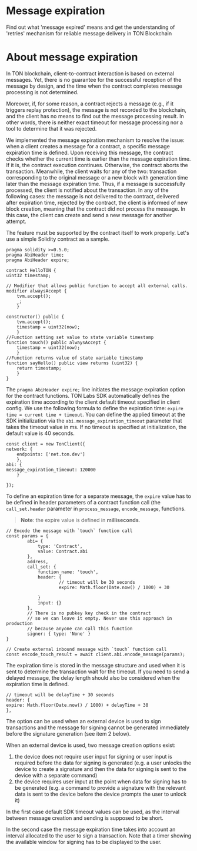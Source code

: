 # Message expiration

Find out what 'message expired' means and get the understanding of 'retries' mechanism for reliable message delivery in TON Blockchain

# About message expiration

In TON blockchain, client-to-contract interaction is based on external messages. Yet, there is no guarantee for the successful reception of the message by design, and the time when the contract completes message processing is not determined.

Moreover, if, for some reason, a contract rejects a message (e.g., if it triggers replay protection), the message is not recorded to the blockchain, and the client has no means to find out the message processing result. In other words, there is neither exact timeout for message processing nor a tool to determine that it was rejected.

We implemented the message expiration mechanism to resolve the issue: when a client creates a message for a contract, a specific message expiration time is defined. Upon receiving this message, the contract checks whether the current time is earlier than the message expiration time. If it is, the contract execution continues. Otherwise, the contract aborts the transaction. Meanwhile, the client waits for any of the two: transaction corresponding to the original message or a new block with generation time later than the message expiration time. Thus, if a message is successfully processed, the client is notified about the transaction. In any of the following cases: the message is not delivered to the contract, delivered after expiration time, rejected by the contract, the client is informed of new block creation, meaning that the contract did not process the message. In this case, the client can create and send a new message for another attempt.

The feature must be supported by the contract itself to work properly. Let's use a simple Solidity contract as a sample.

    pragma solidity >=0.5.0;
    pragma AbiHeader time;
    pragma AbiHeader expire;

    contract HelloTON {
    uint32 timestamp;

    // Modifier that allows public function to accept all external calls.
    modifier alwaysAccept {
        tvm.accept();
        _;
        }

    constructor() public {
        tvm.accept();
        timestamp = uint32(now);
        }
    //Function setting set value to state variable timestamp
    function touch() public alwaysAccept {
        timestamp = uint32(now);
        }
    //Function returns value of state variable timestamp
    function sayHello() public view returns (uint32) {
        return timestamp;
        }
    }


The `pragma AbiHeader expire;` line initiates the message expiration option for the contract functions. TON Labs SDK automatically defines the expiration time according to the client default timeout specified in client config. We use the following formula to define the expiration time: `expire time = current time + timeout`. You can define the applied timeout at the SDK initialization via the `abi.message_expiration_timeout` parameter that takes the timeout value in ms. If no timeout is specified at initialization, the default value is 40 seconds.

    const client = new TonClient({
    network: { 
        endpoints: ['net.ton.dev'] 
        },
    abi: {
    message_expiration_timeout: 120000
        }
  	
    });

To define an expiration time for a separate message, the `expire` value has to be defined in header parameters of a contract function call (the `call_set.header` parameter in `process_message`, `encode_message`,  functions.

> **Note**: the expire value is defined in **milliseconds**.

    // Encode the message with `touch` function call
    const params = {
            abi= {
       			type: 'Contract',
        		value: Contract.abi
    		},
            address,
            call_set: {
                function_name: 'touch',
                header: {
                  		// timeout will be 30 seconds
                        expire: Math.floor(Date.now() / 1000) + 30 

                }
                input: {}
            },
            // There is no pubkey key check in the contract
            // so we can leave it empty. Never use this approach in production
            // because anyone can call this function
            signer: { type: 'None' }
    }

    // Create external inbound message with `touch` function call
    const encode_touch_result = await client.abi.encode_message(params);

The expiration time is stored in the message structure and used when it is sent to determine the transaction wait for the timeout. If you need to send a delayed message, the delay length should also be considered when the expiration time is defined.

    // timeout will be delayTime + 30 seconds
    header: {
    expire: Math.floor(Date.now() / 1000) + delayTime + 30
    },

The option can be used when an external device is used to sign transactions and the message for signing cannot be generated immediately before the signature generation (see item 2 below).

When an external device is used, two message creation options exist:

1. the device does not require user input for signing or user input is required before the data for signing is generated (e.g. a user unlocks the device to create a signature and then the data for signing is sent to the device with a separate command)
2. the device requires user input at the point when data for signing has to be generated (e.g. a command to provide a signature with the relevant data is sent to the device before the device prompts the user to unlock it)

In the first case default SDK timeout values can be used, as the interval between message creation and sending is supposed to be short.

In the second case the message expiration time takes into account an interval allocated to the user to sign a transaction. Note that a timer showing the available window for signing has to be displayed to the user.